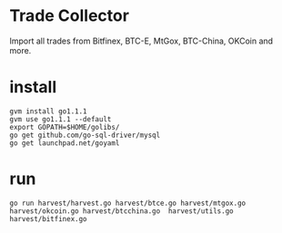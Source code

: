 # Trade Collector
Import all trades from Bitfinex, BTC-E, MtGox, BTC-China, OKCoin and more.

# install
```
gvm install go1.1.1
gvm use go1.1.1 --default
export GOPATH=$HOME/golibs/
go get github.com/go-sql-driver/mysql
go get launchpad.net/goyaml
```

# run
```
go run harvest/harvest.go harvest/btce.go harvest/mtgox.go  harvest/okcoin.go harvest/btcchina.go  harvest/utils.go harvest/bitfinex.go
```
